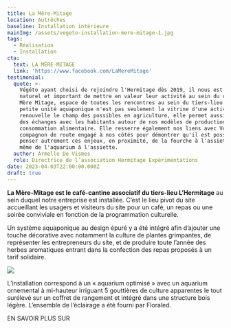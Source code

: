 ```yaml
---
title: La Mère-Mitage
location: Autrêches
baseline: Installation intérieure
mainImg: /assets/vegeto-installation-mere-mitage-1.jpg
tags:
  - Réalisation
  - Installation
cta:
  text: LA MÈRE-MITAGE
  link: 'https://www.facebook.com/LaMereMitage'
testimonial:
  quote: >-
    Végéto ayant choisi de rejoindre l'Hermitage dès 2019, il nous est apparu
    naturel et important de mettre en valeur leur activité au sein du café la
    Mère Mitage, espace de toutes les rencontres au sein du tiers-lieu. Cette
    petite unité aquaponique n'est pas seulement la vitrine d'une activité qui
    renouvelle le champ des possibles en agriculture, elle permet aussi de créer
    des échanges avec les habitants autour de nos modèles de production et de
    consommation alimentaire. Elle resserre également nos liens avec Végéto,
    compagnon de route engagé à nos côtés pour démontrer qu'il est possible de
    penser autrement ces enjeux, en proximité, de la fourche à l'assiette, voire
    même de l'aquarium à l'assiette.
  author: Armelle De Vismes
  role: Directrice de l’association Hermitage Expérimentations
date: 2023-04-03T22:00:00.000Z
draft: true
---
```


**La Mère-Mitage est le café-cantine associatif du tiers-lieu L’Hermitage** au sein duquel notre entreprise est installée. C’est le lieu pivot du site accueillant les usagers et visiteurs du site pour un café, un repas ou une soirée conviviale en fonction de la programmation culturelle.

Un système aquaponique au design épuré y a été intégré afin d’ajouter une touche décorative avec notamment la culture de plantes grimpantes, de représenter les entrepreneurs du site, et de produire toute l’année des herbes aromatiques entrant dans la confection des repas proposés à un tarif solidaire.

![](/assets/vegeto-installation-mere-mitage-2.jpg)

L’installation correspond à un « aquarium optimisé » avec un aquarium ornemental à mi-hauteur irriguant 5 gouttières de culture apparentes le tout surélevé sur un coffret de rangement et intégré dans une structure bois légère. L’ensemble de l’éclairage a été fourni par Floraled.

EN SAVOIR PLUS SUR
